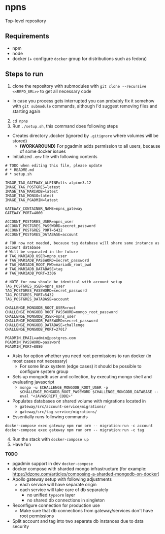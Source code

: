 # npns
Top-level repository

## Requirements
* npm
* node
* docker (+ configure `docker` group for distributions such as fedora)

## Steps to run

1. clone the repository with submodules with `git clone --recursive <<REPO_URL>>` to get all necessary code
  * In case you process gets interrupted you can probably fix it somehow with `git submodule` commands, although I'd suggest removing files and starting again
2. `cd npns`
3. Run `./setup.sh`, this command does following steps
  * Creates directory .docker (ignored by `.gitignore` where volumes will be stored)
    * **(WORKAROUND)** For pgadmin adds permission to all users, because of some docker issues
  * Initialized `.env` file with following contents
  ```
  # TODO when editing this file, please update
  # * README.md
  # * setup.sh

  IMAGE_TAG_GATEWAY_ALPINE=lts-alpine3.12
  IMAGE_TAG_POSTGRES=latest
  IMAGE_TAG_MARIADB=latest
  IMAGE_TAG_MONGO=latest
  IMAGE_TAG_PGADMIN=latest

  GATEWAY_CONTAINER_NAME=npns_gateway
  GATEWAY_PORT=4000

  ACCOUNT_POSTGRES_USER=npns_user
  ACCOUNT_POSTGRES_PASSWORD=secret_password
  ACCOUNT_POSTGRES_PORT=5432
  ACCOUNT_POSTGRES_DATABASE=account

  # FOR now not needed, because tag database will share same instance as account database
  # Will be separated in the future
  # TAG_MARIADB_USER=npns_user
  # TAG_MARIADB_PASSWORD=secret_password
  # TAG_MARIADB_ROOT_PWD=mariadb_root_pwd
  # TAG_MARIADB_DATABASE=tag
  # TAG_MARIADB_PORT=3306

  # NOTE for now should be identical with account setup
  TAG_POSTGRES_USER=npns_user
  TAG_POSTGRES_PASSWORD=secret_password
  TAG_POSTGRES_PORT=5432
  TAG_POSTGRES_DATABASE=account

  CHALLENGE_MONGODB_ROOT_USER=root
  CHALLENGE_MONGODB_ROOT_PASSWORD=mongo_root_password
  CHALLENGE_MONGODB_USER=npns_user
  CHALLENGE_MONGODB_PASSWORD=secret_password
  CHALLENGE_MONGODB_DATABASE=challenge
  CHALLENGE_MONGODB_PORT=27017

  PGADMIN_EMAIL=admin@postgres.com
  PGADMIN_PASSWORD=password
  PGADMIN_PORT=8080
  ```
  * Asks for option whether you need root permissions to run docker (in most cases not necessary)
    * For some linux system (edge cases) it should be possible to configure system group
  * Sets up mongodb user and collection, by executing mongo shell and evaluating javascript
    * `mongo -u $CHALLENGE_MONGODB_ROOT_USER -p $CHALLENGE_MONGODB_ROOT_PASSWORD $CHALLENGE_MONGODB_DATABASE --eval "<JAVASCRIPT_CODE>"`
  * Populates databases on shared volume with migrations located in
    * `gateway/src/account-service/migrations/`
    * `gateway/src/tag-service/migrations/`
  * Essentially runs following commands
  ```
  docker-compose exec gateway npm run orm -- migration:run -c account
  docker-compose exec gateway npm run orm -- migration:run -c tag
  ```
4. Run the stack with `docker-compose up`
5. Have fun

**TODO**
* pgadmin support in dev `docker-compose`
* docker compose with sharded mongo infrastructure (for example: https://dzone.com/articles/composing-a-sharded-mongodb-on-docker)
* Apollo gateway setup with following adjustments
  * each service will have separate origin
  * each service will take care of db separately
    * no unified `typeorm` layer
    * no shared db connections in singleton
* Reconfigure connection for production use
  * Make sure that db connections from gateway/services don't have root permissions
* Split account and tag into two separate db instances due to data security
